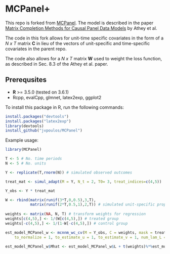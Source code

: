 # MCPanel+

This repo is forked from [MCPanel](https://github.com/susanathey/MCPanel/). The model is described in the paper [Matrix Completion Methods for Causal Panel Data Models](http://arxiv.org/abs/1710.10251) by Athey et al. 

The code in this fork allows for unit-time specific covariates in the form of a *N x T* matrix **C** in lieu of the vectors of unit-specific and time-specific covariates in the parent repo. 

The code also allows for a *N x T* matrix **W** used to weight the loss function, as described in Sec. 8.3 of the Athey et al. paper. 


Prerequsites
------

* **R** >= 3.5.0 (tested on 3.6.1)
 * Rcpp, evalCpp, glmnet, latex2exp, ggplot2

To install this package in R, run the following commands:

```R
install.packages("devtools")
install.packages("latex2exp")
library(devtools) 
install_github("jvpoulos/MCPanel")
```

Example usage:

```R
library(MCPanel)

T <- 5 # No. time periods
N <- 5 # No. units

Y <- replicate(T,rnorm(N)) # simulated observed outcomes

treat_mat <- simul_adapt(M = Y, N_t = 2, T0= 3, treat_indices=c(4,5))

Y_obs <- Y * treat_mat

W <- rbind(matrix(runif(3*T,0,0.5),3,T),
		   matrix(runif(2*T,0.5,1),2,T)) # simulated unit-specific propensity score
 
weights <- matrix(NA, N, T) # transform weights for regression
weights[c(4,5),] <- 1/(W[c(4,5),]) # treated group
weights[-c(4,5),] <- 1/(1-W[-c(4,5),]) # control group

est_model_MCPanel_w <- mcnnm_wc_cv(M = Y_obs, C = weights, mask = treat_mat, W = weights, 
	to_normalize = 1, to_estimate_u = 1, to_estimate_v = 1, num_lam_L = 30, num_lam_B = 30, niter = 1000, rel_tol = 1e-03, cv_ratio = 0.8, num_folds = 2, is_quiet = 0)

est_model_MCPanel_w$Mhat <- est_model_MCPanel_w$L + t(weights)%*%est_model_MCPanel_w$B + replicate(T,est_model_MCPanel_w$u) + t(replicate(N,est_model_MCPanel_w$v))
```